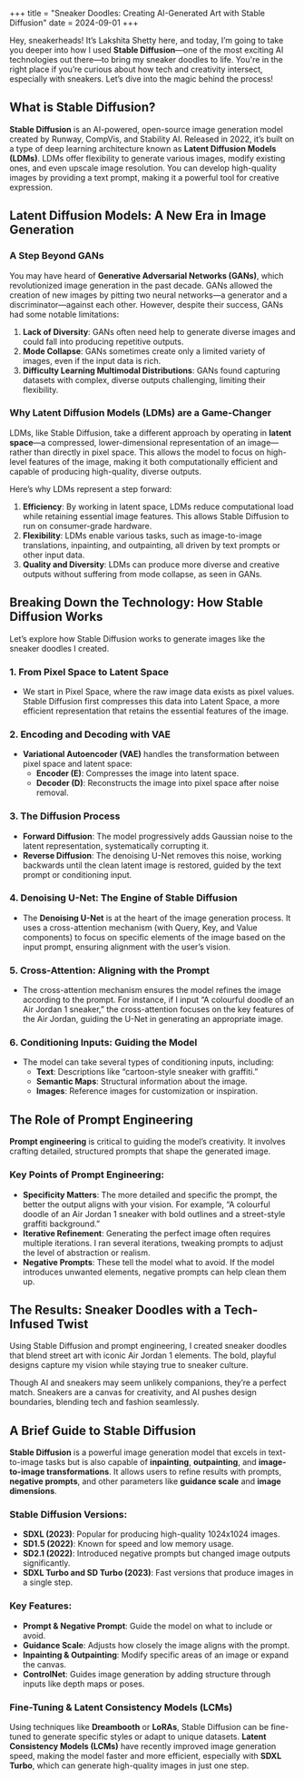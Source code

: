 +++ title = "Sneaker Doodles: Creating AI-Generated Art with Stable Diffusion" date = 2024-09-01 +++

Hey, sneakerheads! It’s Lakshita Shetty here, and today, I’m going to take you deeper into how I used **Stable Diffusion**—one of the most exciting AI technologies out there—to bring my sneaker doodles to life. You're in the right place if you’re curious about how tech and creativity intersect, especially with sneakers. Let’s dive into the magic behind the process!

## What is Stable Diffusion?

**Stable Diffusion** is an AI-powered, open-source image generation model created by Runway, CompVis, and Stability AI. Released in 2022, it’s built on a type of deep learning architecture known as **Latent Diffusion Models (LDMs)**. LDMs offer flexibility to generate various images, modify existing ones, and even upscale image resolution. You can develop high-quality images by providing a text prompt, making it a powerful tool for creative expression.

## Latent Diffusion Models: A New Era in Image Generation

### A Step Beyond GANs

You may have heard of **Generative Adversarial Networks (GANs)**, which revolutionized image generation in the past decade. GANs allowed the creation of new images by pitting two neural networks—a generator and a discriminator—against each other. However, despite their success, GANs had some notable limitations:
1. **Lack of Diversity**: GANs often need help to generate diverse images and could fall into producing repetitive outputs.
2. **Mode Collapse**: GANs sometimes create only a limited variety of images, even if the input data is rich.
3. **Difficulty Learning Multimodal Distributions**: GANs found capturing datasets with complex, diverse outputs challenging, limiting their flexibility.

### Why Latent Diffusion Models (LDMs) are a Game-Changer

LDMs, like Stable Diffusion, take a different approach by operating in **latent space**—a compressed, lower-dimensional representation of an image—rather than directly in pixel space. This allows the model to focus on high-level features of the image, making it both computationally efficient and capable of producing high-quality, diverse outputs.

Here’s why LDMs represent a step forward:
1. **Efficiency**: By working in latent space, LDMs reduce computational load while retaining essential image features. This allows Stable Diffusion to run on consumer-grade hardware.
2. **Flexibility**: LDMs enable various tasks, such as image-to-image translations, inpainting, and outpainting, all driven by text prompts or other input data.
3. **Quality and Diversity**: LDMs can produce more diverse and creative outputs without suffering from mode collapse, as seen in GANs.

## Breaking Down the Technology: How Stable Diffusion Works

Let’s explore how Stable Diffusion works to generate images like the sneaker doodles I created.

### 1. From Pixel Space to Latent Space
- We start in Pixel Space, where the raw image data exists as pixel values. Stable Diffusion first compresses this data into Latent Space, a more efficient representation that retains the essential features of the image.

### 2. Encoding and Decoding with VAE
- **Variational Autoencoder (VAE)** handles the transformation between pixel space and latent space:
  - **Encoder (E)**: Compresses the image into latent space.
  - **Decoder (D)**: Reconstructs the image into pixel space after noise removal.

### 3. The Diffusion Process
- **Forward Diffusion**: The model progressively adds Gaussian noise to the latent representation, systematically corrupting it.
- **Reverse Diffusion**: The denoising U-Net removes this noise, working backwards until the clean latent image is restored, guided by the text prompt or conditioning input.

### 4. Denoising U-Net: The Engine of Stable Diffusion
- The **Denoising U-Net** is at the heart of the image generation process. It uses a cross-attention mechanism (with Query, Key, and Value components) to focus on specific elements of the image based on the input prompt, ensuring alignment with the user’s vision.

### 5. Cross-Attention: Aligning with the Prompt
- The cross-attention mechanism ensures the model refines the image according to the prompt. For instance, if I input “A colourful doodle of an Air Jordan 1 sneaker,” the cross-attention focuses on the key features of the Air Jordan, guiding the U-Net in generating an appropriate image.

### 6. Conditioning Inputs: Guiding the Model
- The model can take several types of conditioning inputs, including:
  - **Text**: Descriptions like “cartoon-style sneaker with graffiti.”
  - **Semantic Maps**: Structural information about the image.
  - **Images**: Reference images for customization or inspiration.

## The Role of Prompt Engineering

**Prompt engineering** is critical to guiding the model’s creativity. It involves crafting detailed, structured prompts that shape the generated image.

### Key Points of Prompt Engineering:
- **Specificity Matters**: The more detailed and specific the prompt, the better the output aligns with your vision. For example, “A colourful doodle of an Air Jordan 1 sneaker with bold outlines and a street-style graffiti background.”
- **Iterative Refinement**: Generating the perfect image often requires multiple iterations. I ran several iterations, tweaking prompts to adjust the level of abstraction or realism.
- **Negative Prompts**: These tell the model what to avoid. If the model introduces unwanted elements, negative prompts can help clean them up.

## The Results: Sneaker Doodles with a Tech-Infused Twist

Using Stable Diffusion and prompt engineering, I created sneaker doodles that blend street art with iconic Air Jordan 1 elements. The bold, playful designs capture my vision while staying true to sneaker culture.

Though AI and sneakers may seem unlikely companions, they’re a perfect match. Sneakers are a canvas for creativity, and AI pushes design boundaries, blending tech and fashion seamlessly.


## A Brief Guide to Stable Diffusion

**Stable Diffusion** is a powerful image generation model that excels in text-to-image tasks but is also capable of **inpainting**, **outpainting**, and **image-to-image transformations**. It allows users to refine results with prompts, **negative prompts**, and other parameters like **guidance scale** and **image dimensions**.

### Stable Diffusion Versions:
- **SDXL (2023)**: Popular for producing high-quality 1024x1024 images.
- **SD1.5 (2022)**: Known for speed and low memory usage.
- **SD2.1 (2022)**: Introduced negative prompts but changed image outputs significantly.
- **SDXL Turbo and SD Turbo (2023)**: Fast versions that produce images in a single step.

### Key Features:
- **Prompt & Negative Prompt**: Guide the model on what to include or avoid.
- **Guidance Scale**: Adjusts how closely the image aligns with the prompt.
- **Inpainting & Outpainting**: Modify specific areas of an image or expand the canvas.
- **ControlNet**: Guides image generation by adding structure through inputs like depth maps or poses.

### Fine-Tuning & Latent Consistency Models (LCMs)
Using techniques like **Dreambooth** or **LoRAs**, Stable Diffusion can be fine-tuned to generate specific styles or adapt to unique datasets. **Latent Consistency Models (LCMs)** have recently improved image generation speed, making the model faster and more efficient, especially with **SDXL Turbo**, which can generate high-quality images in just one step.
